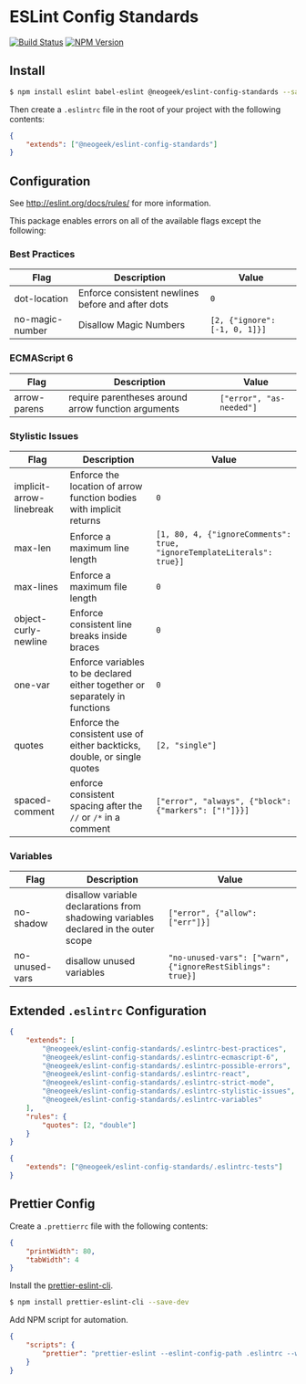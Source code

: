 # ESLint Config Standards

[![Build Status](https://travis-ci.org/neogeek/eslint-config-standards.svg?branch=master)](https://travis-ci.org/neogeek/eslint-config-standards)
[![NPM Version](https://img.shields.io/npm/v/@neogeek/eslint-config-standards.svg?style=flat)](https://www.npmjs.org/package/@neogeek/eslint-config-standards)

## Install

```bash
$ npm install eslint babel-eslint @neogeek/eslint-config-standards --save-dev
```

Then create a `.eslintrc` file in the root of your project with the following contents:

```json
{
    "extends": ["@neogeek/eslint-config-standards"]
}
```

## Configuration

See http://eslint.org/docs/rules/ for more information.

This package enables errors on all of the available flags except the following:

### Best Practices

| Flag            | Description                                       | Value                         |
| --------------- | ------------------------------------------------- | ----------------------------- |
| dot-location    | Enforce consistent newlines before and after dots | `0`                           |
| no-magic-number | Disallow Magic Numbers                            | `[2, {"ignore": [-1, 0, 1]}]` |

### ECMAScript 6

| Flag         | Description                                         | Value                    |
| ------------ | --------------------------------------------------- | ------------------------ |
| arrow-parens | require parentheses around arrow function arguments | `["error", "as-needed"]` |

### Stylistic Issues

| Flag                     | Description                                                                 | Value                                                                  |
| ------------------------ | --------------------------------------------------------------------------- | ---------------------------------------------------------------------- |
| implicit-arrow-linebreak | Enforce the location of arrow function bodies with implicit returns         | `0`                                                                    |
| max-len                  | Enforce a maximum line length                                               | `[1, 80, 4, {"ignoreComments": true, "ignoreTemplateLiterals": true}]` |
| max-lines                | Enforce a maximum file length                                               | `0`                                                                    |
| object-curly-newline     | Enforce consistent line breaks inside braces                                | `0`                                                                    |
| one-var                  | Enforce variables to be declared either together or separately in functions | `0`                                                                    |
| quotes                   | Enforce the consistent use of either backticks, double, or single quotes    | `[2, "single"]`                                                        |
| spaced-comment           | enforce consistent spacing after the `//` or `/*` in a comment              | `["error", "always", {"block": {"markers": ["!"]}}]`                   |

### Variables

| Flag           | Description                                                                         | Value                                                      |
| -------------- | ----------------------------------------------------------------------------------- | ---------------------------------------------------------- |
| no-shadow      | disallow variable declarations from shadowing variables declared in the outer scope | `["error", {"allow": ["err"]}]`                            |
| no-unused-vars | disallow unused variables                                                           | `"no-unused-vars": ["warn", {"ignoreRestSiblings": true}]` |

## Extended `.eslintrc` Configuration

```json
{
    "extends": [
        "@neogeek/eslint-config-standards/.eslintrc-best-practices",
        "@neogeek/eslint-config-standards/.eslintrc-ecmascript-6",
        "@neogeek/eslint-config-standards/.eslintrc-possible-errors",
        "@neogeek/eslint-config-standards/.eslintrc-react",
        "@neogeek/eslint-config-standards/.eslintrc-strict-mode",
        "@neogeek/eslint-config-standards/.eslintrc-stylistic-issues",
        "@neogeek/eslint-config-standards/.eslintrc-variables"
    ],
    "rules": {
        "quotes": [2, "double"]
    }
}
```

```json
{
    "extends": ["@neogeek/eslint-config-standards/.eslintrc-tests"]
}
```

## Prettier Config

Create a `.prettierrc` file with the following contents:

```json
{
    "printWidth": 80,
    "tabWidth": 4
}
```

Install the [prettier-eslint-cli](https://github.com/prettier/prettier-eslint-cli).

```bash
$ npm install prettier-eslint-cli --save-dev
```

Add NPM script for automation.

```json
{
    "scripts": {
        "prettier": "prettier-eslint --eslint-config-path .eslintrc --write \"src/**/*.js\""
    }
}
```
